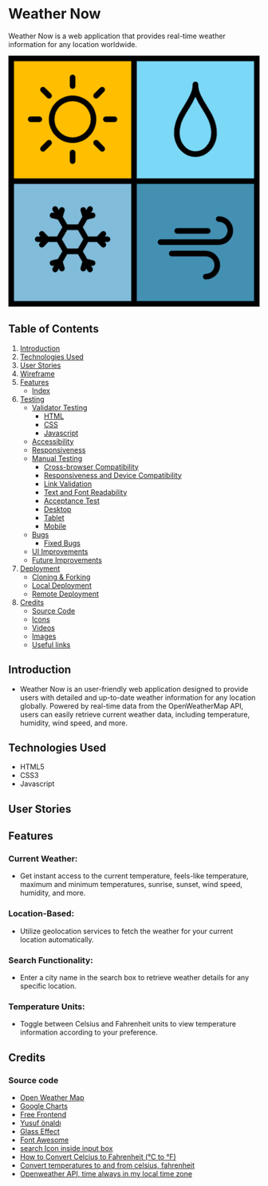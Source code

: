 # Weather Now
Weather Now is a web application that provides real-time weather information for any location worldwide. 

[<img src="assets/images/icons/weather-forecast-16484.png" alt="Weather Icon">](https://jeffdruid.github.io/weather-now/)

## Table of Contents
<!-- TODO - Update table -->
1. [Introduction](#introduction)
1. [Technologies Used](#technologies-used)
1. [User Stories](#user-stories)
1. [Wireframe](#wireframe)
1. [Features](#features)
    - [Index](#index)
1. [Testing](#testing)
    - [Validator Testing](#validator-testing)
        - [HTML](#html)
        - [CSS](#css)
        - [Javascript](#javascript)
    - [Accessibility](#accessibility)
    - [Responsiveness](#responsiveness)
    - [Manual Testing](#manual-testing)
        - [Cross-browser Compatibility](#cross-browser-compatibility)
        - [Responsiveness and Device Compatibility](#responsiveness-and-device-compatibility)
        - [Link Validation](#link-validation)
        - [Text and Font Readability](#text-and-font-readability)
        - [Acceptance Test](#acceptance-test)
        - [Desktop](#desktop)
        - [Tablet](#tablet)
        - [Mobile](#mobile)
    - [Bugs](#bugs)
        - [Fixed Bugs](#fixed-bugs)
    - [UI Improvements](#ui-improvements)
    - [Future Improvements](#future-improvements)
1. [Deployment](#deployment)
    - [Cloning & Forking](#cloning--forking)
    - [Local Deployment](#local-deployment)
    - [Remote Deployment](#remote-deployment)
1. [Credits](#credits)
    - [Source Code](#source-code)
    - [Icons](#icons)
    - [Videos](#videos)
    - [Images](#images)
    - [Useful links](#useful-links)

## Introduction
- Weather Now is an user-friendly web application designed to provide users with detailed and up-to-date weather information for any location globally. Powered by real-time data from the OpenWeatherMap API, users can easily retrieve current weather data, including temperature, humidity, wind speed, and more.

## Technologies Used

- HTML5
- CSS3
- Javascript

## User Stories

## Features

### Current Weather: 
- Get instant access to the current temperature, feels-like temperature, maximum and minimum temperatures, sunrise, sunset, wind speed, humidity, and more.

### Location-Based: 
- Utilize geolocation services to fetch the weather for your current location automatically.

### Search Functionality: 
- Enter a city name in the search box to retrieve weather details for any specific location.

### Temperature Units: 
- Toggle between Celsius and Fahrenheit units to view temperature information according to your preference.

## Credits

### Source code 
<!-- TODO - Categorize -->
- [Open Weather Map](https://openweathermap.org/)
- [Google Charts](https://developers.google.com/chart)
- [Free Frontend](https://freefrontend.com/css-input-text/)
- [Yusuf önaldı](https://freedesignresources.net/34-weather-icon-pack/)
- [Glass Effect](https://webdesign.tutsplus.com/how-to-create-a-frosted-glass-effect-in-css--cms-32535t)
- [Font Awesome](https://fontawesome.com)
- [search Icon inside input box](https://nikitahl.com/search-icon-inside-input)
- [How to Convert Celcius to Fahrenheit (°C to °F)](https://www.thoughtco.com/celcius-to-farenheit-formula-609227)
- [Convert temperatures to and from celsius, fahrenheit](https://www.w3resource.com/javascript-exercises/javascript-basic-exercise-11.php)
- [Openweather API, time always in my local time zone](https://stackoverflow.com/questions/60627245/openweather-api-time-always-in-my-local-time-zone)